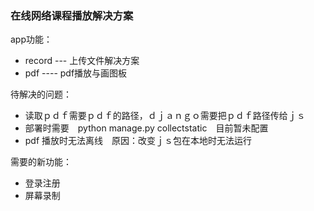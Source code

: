 ### 在线网络课程播放解决方案

app功能：
- record --- 上传文件解决方案
- pdf ---- pdf播放与画图板

待解决的问题：
- 读取ｐｄｆ需要ｐｄｆ的路径，ｄｊａｎｇｏ需要把ｐｄｆ路径传给ｊｓ
- 部署时需要　python manage.py collectstatic　目前暂未配置
- pdf 播放时无法离线　原因：改变ｊｓ包在本地时无法运行

需要的新功能：
- 登录注册
- 屏幕录制
